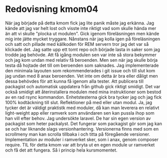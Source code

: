 ---
---
Redovisning kmom04
=========================

När jag började på detta kmom fick jag lite panik måste jag erkänna. Jag kände att jag var helt lost och visste inte riktigt vad som skulle hända mer än att vi skulle "plocka ut modulen". Gick igenom föreläsningen men kände mig inte jätte mycket tryggare. Nånstans när jag kolla igen på föreläsningen och satt och pillade med källkoden för REM servern tror jag det var så klickade det. Jag satte upp ett tomt repo och började lasta in saker som jag trodde jag behövde. Att få igång modulen sen var inte så stora bekymmer och jag kom undan med relativ få beroenden. Men sen när jag skulle börja testa då hojtade det till om beroenden som saknades. Jag implementerade den minimala layouten som rekommenderades i git issue och till slut kom jag undan med 8 anax beroenden. Vet inte om detta är bra eller dåligt men dessa behövdes för att kunna få igenom alla tester. Att publicera till packagist och automatisk uppdatera från github gick riktigt smidigt. Det var också smidigt att återinstallera modulen med mina instruktioner som bestod av en rad rsync kommandon. Enhetstesterna gick bra tycker jag och jag fick 100% kodtäckning till slut. Reflektioner på med eller utan modul. Ja, jag tycker det är väldigt praktistk med moduler, då kan man leverera en relativt light-weight app eller ramverk som användaren sen kan pussla ihop som han vill efter behov. Jag undersökte laravel. De har sin egen version av packagist som heter packalyst. Det fungerar som packagist gör som jag kan se och har liknande slags versionhantering. Versionerna finns med som en scrollmeny man kan scrolla tillbaka i och titta på föregående versioner. Implementation av moduler i ramverket sker, som i anax, genom composer require. TIL för detta kmom var att bryta ut en egen module ur ramverket och få det att fungera. Så i princip hela kursmomentet.
